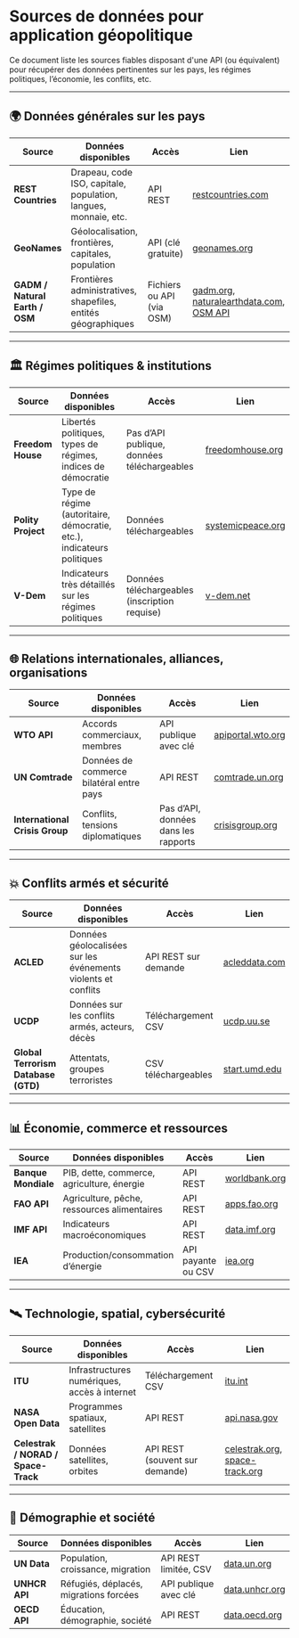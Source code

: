 # Sources de données pour application géopolitique

Ce document liste les sources fiables disposant d'une API (ou équivalent) pour récupérer des données pertinentes sur les pays, les régimes politiques, l’économie, les conflits, etc.

---

## 🌍 Données générales sur les pays

| Source | Données disponibles | Accès | Lien |
|--------|---------------------|-------|------|
| **REST Countries** | Drapeau, code ISO, capitale, population, langues, monnaie, etc. | API REST | [restcountries.com](https://restcountries.com/) |
| **GeoNames** | Géolocalisation, frontières, capitales, population | API (clé gratuite) | [geonames.org](https://www.geonames.org/export/web-services.html) |
| **GADM / Natural Earth / OSM** | Frontières administratives, shapefiles, entités géographiques | Fichiers ou API (via OSM) | [gadm.org](https://gadm.org), [naturalearthdata.com](https://www.naturalearthdata.com), [OSM API](https://wiki.openstreetmap.org/wiki/API) |

---

## 🏛 Régimes politiques & institutions

| Source | Données disponibles | Accès | Lien |
|--------|---------------------|-------|------|
| **Freedom House** | Libertés politiques, types de régimes, indices de démocratie | Pas d’API publique, données téléchargeables | [freedomhouse.org](https://freedomhouse.org/data) |
| **Polity Project** | Type de régime (autoritaire, démocratie, etc.), indicateurs politiques | Données téléchargeables | [systemicpeace.org](https://www.systemicpeace.org/inscr/p5manualv2018.pdf) |
| **V-Dem** | Indicateurs très détaillés sur les régimes politiques | Données téléchargeables (inscription requise) | [v-dem.net](https://www.v-dem.net/) |

---

## 🌐 Relations internationales, alliances, organisations

| Source | Données disponibles | Accès | Lien |
|--------|---------------------|-------|------|
| **WTO API** | Accords commerciaux, membres | API publique avec clé | [apiportal.wto.org](https://apiportal.wto.org/) |
| **UN Comtrade** | Données de commerce bilatéral entre pays | API REST | [comtrade.un.org](https://comtrade.un.org/data/doc/api/) |
| **International Crisis Group** | Conflits, tensions diplomatiques | Pas d’API, données dans les rapports | [crisisgroup.org](https://www.crisisgroup.org/) |

---

## 💥 Conflits armés et sécurité

| Source | Données disponibles | Accès | Lien |
|--------|---------------------|-------|------|
| **ACLED** | Données géolocalisées sur les événements violents et conflits | API REST sur demande | [acleddata.com](https://acleddata.com/data-export-tool/) |
| **UCDP** | Données sur les conflits armés, acteurs, décès | Téléchargement CSV | [ucdp.uu.se](https://ucdp.uu.se/downloads/) |
| **Global Terrorism Database (GTD)** | Attentats, groupes terroristes | CSV téléchargeables | [start.umd.edu](https://www.start.umd.edu/gtd/) |

---

## 📊 Économie, commerce et ressources

| Source | Données disponibles | Accès | Lien |
|--------|---------------------|-------|------|
| **Banque Mondiale** | PIB, dette, commerce, agriculture, énergie | API REST | [worldbank.org](https://datahelpdesk.worldbank.org/knowledgebase/articles/889392) |
| **FAO API** | Agriculture, pêche, ressources alimentaires | API REST | [apps.fao.org](https://data.apps.fao.org/api/) |
| **IMF API** | Indicateurs macroéconomiques | API REST | [data.imf.org](https://data.imf.org/) |
| **IEA** | Production/consommation d’énergie | API payante ou CSV | [iea.org](https://www.iea.org/data-and-statistics) |

---

## 🛰 Technologie, spatial, cybersécurité

| Source | Données disponibles | Accès | Lien |
|--------|---------------------|-------|------|
| **ITU** | Infrastructures numériques, accès à internet | Téléchargement CSV | [itu.int](https://www.itu.int/en/ITU-D/Statistics/Pages/stat/default.aspx) |
| **NASA Open Data** | Programmes spatiaux, satellites | API REST | [api.nasa.gov](https://api.nasa.gov/) |
| **Celestrak / NORAD / Space-Track** | Données satellites, orbites | API REST (souvent sur demande) | [celestrak.org](https://celestrak.org/), [space-track.org](https://www.space-track.org/) |

---

## 👥 Démographie et société

| Source | Données disponibles | Accès | Lien |
|--------|---------------------|-------|------|
| **UN Data** | Population, croissance, migration | API REST limitée, CSV | [data.un.org](https://data.un.org/) |
| **UNHCR API** | Réfugiés, déplacés, migrations forcées | API publique avec clé | [data.unhcr.org](https://data.unhcr.org/en/dataviz) |
| **OECD API** | Éducation, démographie, société | API REST | [data.oecd.org](https://data.oecd.org/api/sdmx-json-documentation/) |
